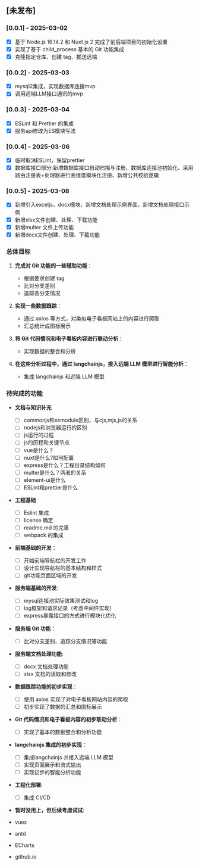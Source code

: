 ## [未发布]

### [0.0.1] - 2025-03-02

- [x] 基于 Node.js 16.14.2 和 Nuxt.js 2 完成了前后端项目的初始化设置
- [x] 实现了基于 child_process 基本的 Git 功能集成
- [x] 克隆指定仓库、创建 tag、推送远端

### [0.0.2] - 2025-03-03

- [x] mysql2集成，实现数据库连接mvp
- [x] 调用远端LLM接口通讯的mvp

### [0.0.3] - 2025-03-04

- [x] ESLint 和 Prettier 的集成
- [x] 服务api修改为ES模块写法

### [0.0.4] - 2025-03-06

- [x] 临时取消ESLint，保留prettier
- [x] 数据库接口部分:新增数据库接口自动扫描与注册、数据库连接池初始化、采用路由注册表+处理器进行表维度模块化注册、新增公共校验逻辑

### [0.0.5] - 2025-03-08

- [x] 新增引入exceljs，docx模块，新增文档处理示例界面，新增文档处理接口示例
- [x] 新增xlsx文件创建、处理、下载功能
- [x] 新增multer 文件上传功能
- [x] 新增docx文件创建、处理、下载功能

### 总体目标

1. **完成对 Git 功能的一些辅助功能**：

   - 根据要求创建 tag
   - 比对分支差别
   - 追踪各分支情况

2. **实现一些数据跟踪**：

   - 通过 axios 等方式，对类似电子看板网站上的内容进行爬取
   - 汇总统计成图标展示

3. **将 Git 代码情况和电子看板内容进行联动分析**：

   - 实现数据的整合和分析

4. **在这些分析过程中，通过 langchainjs，接入远端 LLM 模型进行智能分析**：
   - 集成 langchainjs 和远端 LLM 模型

### 待完成的功能

- **文档与知识补充**

  - [ ] commonjs和esmodule区别，与cjs,mjs,js的关系
  - [ ] nodejs和浏览器运行的区别
  - [ ] js运行的过程
  - [ ] js的历程和关键节点
  - [ ] vue是什么？
  - [ ] nuxt是什么?如何配置
  - [ ] express是什么？工程目录结构如何
  - [ ] multer是什么？两者的关系
  - [ ] element-ui是什么
  - [ ] ESLint和prettier是什么

- **工程基础**

  - [ ] Eslint 集成
  - [ ] license 确定
  - [ ] readme.md 的完善
  - [ ] webpack 的集成

- **前端基础的开发**：

  - [ ] 开始前端导航栏的开发工作
  - [ ] 设计实现导航栏的基本结构和样式
  - [ ] git功能页面区域的开发

- **服务端基础的开发**:

  - [ ] mysql连接池实际效果测试和log
  - [ ] log框架和请求记录（考虑中间件实现）
  - [ ] express暴露接口的方式进行模块化优化

- **服务端 Git 功能**：

  - [ ] 比对分支差别、追踪分支情况等功能

- **服务端文档处理功能**:

  - [ ] docx 文档处理功能
  - [ ] xlsx 文档的读取和修改

- **数据跟踪功能的初步实现**：

  - [ ] 使用 axios 实现了对电子看板网站内容的爬取
  - [ ] 初步实现了数据的汇总和图标展示

- **Git 代码情况和电子看板内容的初步联动分析**：

  - [ ] 实现了基本的数据整合和分析功能

- **langchainjs 集成的初步实现**：

  - [ ] 集成langchainjs 并接入远端 LLM 模型
  - [ ] 实现页面展示和流式输出
  - [ ] 实现初步的智能分析功能

- **工程化部署**:

  - [ ] 集成 CI/CD

- **暂时没用上，但后续考虑试试**:
- vuex
- antd
- ECharts
- github.io
